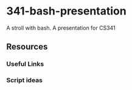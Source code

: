 # 341-bash-presentation
A stroll with bash. A presentation for CS341

## Resources

### Useful Links

### Script ideas
